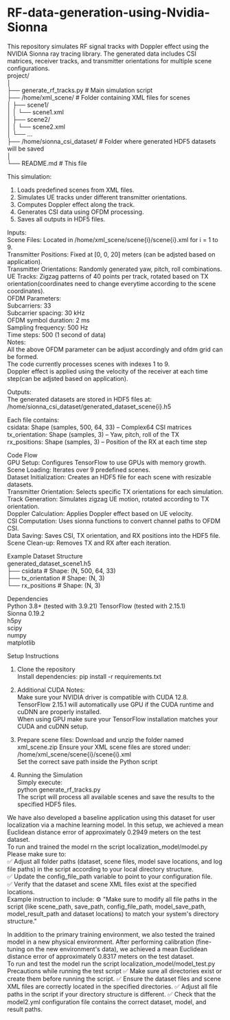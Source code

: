 # RF-data-generation-using-Nvidia-Sionna  
This repository simulates RF signal tracks with Doppler effect using the NVIDIA Sionna ray tracing library. The generated data includes CSI matrices, receiver tracks, and transmitter orientations for multiple scene configurations.  
project/  
│  
├── generate_rf_tracks.py      # Main simulation script  
├── /home/xml_scene/           # Folder containing XML files for scenes  
│   ├── scene1/  
│   │    └── scene1.xml  
│   ├── scene2/   
│   │    └── scene2.xml  
│   └── ...  
├── /home/sionna_csi_dataset/  # Folder where generated HDF5 datasets will be saved  
│  
└── README.md                  # This file  
  
This simulation:  
1. Loads predefined scenes from XML files.    
2. Simulates UE tracks under different transmitter orientations.  
3. Computes Doppler effect along the track.  
4. Generates CSI data using OFDM processing.  
5. Saves all outputs in HDF5 files.  
    
Inputs:  
Scene Files: Located in /home/xml_scene/scene{i}/scene{i}.xml for i = 1 to 9.  
Transmitter Positions: Fixed at [0, 0, 20] meters (can be adjsted based on application).  
Transmitter Orientations: Randomly generated yaw, pitch, roll combinations.  
UE Tracks: Zigzag patterns of 40 points per track, rotated based on TX orientation(coordinates need to change everytime according to the scene coordinates).  
OFDM Parameters:  
Subcarriers: 33  
Subcarrier spacing: 30 kHz  
OFDM symbol duration: 2 ms  
Sampling frequency: 500 Hz  
Time steps: 500 (1 second of data)  
Notes:  
All the above OFDM parameter can be adjust accordingly and ofdm grid can be formed.  
The code currently processes scenes with indexes 1 to 9.  
Doppler effect is applied using the velocity of the receiver at each time step(can be adjsted based on application).  
  
 Outputs:  
The generated datasets are stored in HDF5 files at:  
/home/sionna_csi_dataset/generated_dataset_scene{i}.h5  
  
Each file contains:  
csidata: Shape (samples, 500, 64, 33) – Complex64 CSI matrices  
tx_orientation: Shape (samples, 3) – Yaw, pitch, roll of the TX  
rx_positions: Shape (samples, 3) – Position of the RX at each time step  

 Code Flow  
GPU Setup: Configures TensorFlow to use GPUs with memory growth.  
Scene Loading: Iterates over 9 predefined scenes.  
Dataset Initialization: Creates an HDF5 file for each scene with resizable datasets.  
Transmitter Orientation: Selects specific TX orientations for each simulation.  
Track Generation: Simulates zigzag UE motion, rotated according to TX orientation.  
Doppler Calculation: Applies Doppler effect based on UE velocity.  
CSI Computation: Uses sionna functions to convert channel paths to OFDM CSI.  
Data Saving: Saves CSI, TX orientation, and RX positions into the HDF5 file.  
Scene Clean-up: Removes TX and RX after each iteration.   
   
Example Dataset Structure  
generated_dataset_scene1.h5  
├── csidata           # Shape: (N, 500, 64, 33)  
├── tx_orientation    # Shape: (N, 3)  
└── rx_positions      # Shape: (N, 3)  
  
Dependencies  
Python 3.8+  (tested with 3.9.21)
TensorFlow (tested with 2.15.1)  
Sionna 0.19.2  
h5py  
scipy  
numpy  
matplotlib  
  
Setup Instructions  
1. Clone the repository  
Install dependencies: pip install -r requirements.txt  
2. Additional CUDA Notes:  
Make sure your NVIDIA driver is compatible with CUDA 12.8.  
TensorFlow 2.15.1 will automatically use GPU if the CUDA runtime and cuDNN are properly installed.  
When using GPU make sure your TensorFlow installation matches your CUDA and cuDNN setup.  
  
3. Prepare scene files:
Download and unzip the folder named xml_scene.zip
Ensure your XML scene files are stored under: /home/xml_scene/scene{i}/scene{i}.xml  
Set the correct save path inside the Python script  
  
5. Running the Simulation  
Simply execute:  
python generate_rf_tracks.py  
The script will process all available scenes and save the results to the specified HDF5 files.
  
  
We have also developed a baseline application using this dataset for user localization via a machine learning model. In this setup, we achieved a mean Euclidean distance error of approximately 0.2949 meters on the test dataset.    
To run and trained the model rn the script localization_model/model.py  
Please make sure to:  
✅ Adjust all folder paths (dataset, scene files, model save locations, and log file paths) in the script according to your local directory structure.  
✅ Update the config_file_path variable to point to your configuration file.  
✅ Verify that the dataset and scene XML files exist at the specified locations.  
Example instruction to include:
⚙️ "Make sure to modify all file paths in the script (like scene_path, save_path, config_file_path, model_save_path, model_result_path and dataset locations) to match your system's directory structure."
  
In addition to the primary training environment, we also tested the trained model in a new physical environment. After performing calibration (fine-tuning on the new environment's data), we achieved a mean Euclidean distance error of approximately 0.8317 meters on the test dataset.  
To run and test the model run the script localization_model/model_test.py  
Precautions while running the test script
✅ Make sure all directories exist or create them before running the script.
✅ Ensure the dataset files and scene XML files are correctly located in the specified directories.
✅ Adjust all file paths in the script if your directory structure is different.
✅ Check that the model2.yml configuration file contains the correct dataset, model, and result paths.







